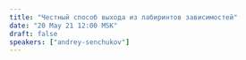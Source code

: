 ```yaml
---
title: "Честный способ выхода из лабиринтов зависимостей"
date: "20 May 21 12:00 MSK"
draft: false
speakers: ["andrey-senchukov"]
---
```


